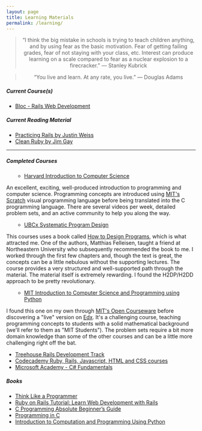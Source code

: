 ```yaml
---
layout: page
title: Learning Materials
permalink: /learning/
---
```


<blockquote>
<p style="text-align: center;">“I think the big mistake in schools is trying to teach children anything, and by using fear as the basic motivation. Fear of getting failing grades, fear of not staying with your class, etc. Interest can produce learning on a scale compared to fear as a nuclear explosion to a firecracker.”
― Stanley Kubrick</p>
</blockquote>
<blockquote>
<p style="text-align: center;">“You live and learn. At any rate, you live.”
― Douglas Adams</p>
</blockquote>
<h5>Current Course(s)</h5>
<ul>
	<li><a href="https://www.bloc.io/web-development-bootcamp" target="_blank">Bloc - Rails Web Development</a></li>
</ul>
<h5>Current Reading Material</h5>
<ul>
	<li><a href="https://www.justinweiss.com/practicing-rails/">Practicing Rails by Justin Weiss</a></li>
	<li><a href="http://clean-ruby.com/">Clean Ruby by Jim Gay</a></li>
</ul>

<hr />

<h5>Completed Courses</h5>
<ul>
<ul>
	<li><a href="https://www.edx.org/course/introduction-computer-science-harvardx-cs50x" target="_blank">Harvard Introduction to Computer Science</a></li>
</ul>
</ul>
An excellent, exciting, well-produced introduction to programming and computer science. Programming concepts are introduced using <a href="https://scratch.mit.edu/" target="_blank">MIT's Scratch</a> visual programming language before being translated into the C programming language. There are several videos per week, detailed problem sets, and an active community to help you along the way.
<ul>
<ul>
	<li><a href="https://www.edx.org/course/systematic-program-design-part-1-core-ubcx-spd1x" target="_blank">UBCx Systematic Program Design</a></li>
</ul>
</ul>
This courses uses a book called <a href="http://www.ccs.neu.edu/home/matthias/HtDP2e/" target="_blank">How to Design Programs</a>, which is what attracted me. One of the authors, Matthias Felleisen, taught a friend at Northeastern University who subsequently recommended the book to me. I worked through the first few chapters and, though the text is great, the concepts can be a little nebulous without the supporting lectures. The course provides a very structured and well-supported path through the material. The material itself is extremely rewarding. I found the H2DP/H2DD approach to be pretty revolutionary.
<ul>
<ul>
	<li><a href="https://www.edx.org/course/introduction-computer-science-mitx-6-00-1x-0" target="_blank">MIT Introduction to Computer Science and Programming using Python</a></li>
</ul>
</ul>
I found this one on my own through <a href="http://ocw.mit.edu/index.htm" target="_blank">MIT's Open Courseware</a> before discovering a "live" version on <a href="https://www.edx.org/" target="_blank">Edx</a>. It's a challenging course, teaching programming concepts to students with a solid mathematical background (we'll refer to them as "MIT Students"). The problem sets require a bit more domain knowledge than some of the other courses and can be a little more challenging right off the bat.
<ul>
	<li><a href="https://teamtreehouse.com/tracks/rails-development">Treehouse Rails Development Track</a></li>
	<li><a href="https://www.codecademy.com/learn">Codecademy Ruby, Rails, Javascript, HTML and CSS courses</a></li>
	<li><a href="https://mva.microsoft.com/en-US/training-courses/c-fundamentals-for-absolute-beginners-8295?l=bifAqFYy_204984382">Microsoft Academy - C# Fundamentals</a></li>
</ul>
<h5>Books</h5>
<ul>
	<li><a href="http://www.amazon.com/Think-Like-Programmer-Introduction-Creative/dp/1593274246" target="_blank">Think Like a Programmer</a></li>
	<li><a href="https://www.railstutorial.org/book/" target="blank">Ruby on Rails Tutorial: Learn Web Development with Rails</a></li>
	<li><a href="http://www.amazon.com/Programming-Absolute-Beginners-Guide-3rd/dp/0789751984/ref=sr_1_1?s=books&amp;ie=UTF8&amp;qid=1446830137&amp;sr=1-1&amp;keywords=c+programming+absolute+beginner+guide" target="_blank">C Programming Absolute Beginner’s Guide</a></li>
	<li><a href="http://www.amazon.com/Programming-C-4th-Developers-Library/dp/0321776410/ref=sr_1_1?s=books&amp;ie=UTF8&amp;qid=1446830183&amp;sr=1-1&amp;keywords=programming+in+c" target="_blank">Programming in C</a></li>
	<li><a href="https://mitpress.mit.edu/books/introduction-computation-and-programming-using-python-0">Introduction to Computation and Programming Using Python</a></li>
</ul>
